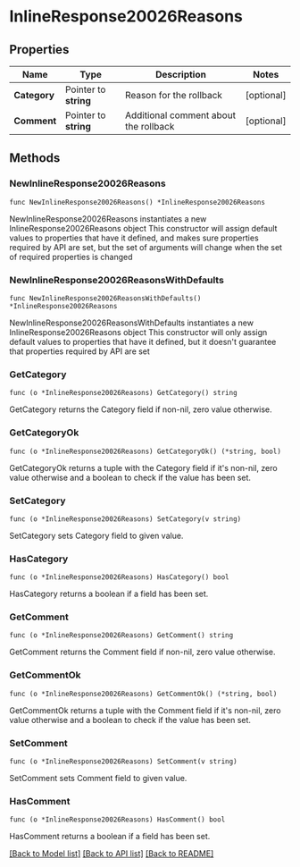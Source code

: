 # InlineResponse20026Reasons

## Properties

Name | Type | Description | Notes
------------ | ------------- | ------------- | -------------
**Category** | Pointer to **string** | Reason for the rollback | [optional] 
**Comment** | Pointer to **string** | Additional comment about the rollback | [optional] 

## Methods

### NewInlineResponse20026Reasons

`func NewInlineResponse20026Reasons() *InlineResponse20026Reasons`

NewInlineResponse20026Reasons instantiates a new InlineResponse20026Reasons object
This constructor will assign default values to properties that have it defined,
and makes sure properties required by API are set, but the set of arguments
will change when the set of required properties is changed

### NewInlineResponse20026ReasonsWithDefaults

`func NewInlineResponse20026ReasonsWithDefaults() *InlineResponse20026Reasons`

NewInlineResponse20026ReasonsWithDefaults instantiates a new InlineResponse20026Reasons object
This constructor will only assign default values to properties that have it defined,
but it doesn't guarantee that properties required by API are set

### GetCategory

`func (o *InlineResponse20026Reasons) GetCategory() string`

GetCategory returns the Category field if non-nil, zero value otherwise.

### GetCategoryOk

`func (o *InlineResponse20026Reasons) GetCategoryOk() (*string, bool)`

GetCategoryOk returns a tuple with the Category field if it's non-nil, zero value otherwise
and a boolean to check if the value has been set.

### SetCategory

`func (o *InlineResponse20026Reasons) SetCategory(v string)`

SetCategory sets Category field to given value.

### HasCategory

`func (o *InlineResponse20026Reasons) HasCategory() bool`

HasCategory returns a boolean if a field has been set.

### GetComment

`func (o *InlineResponse20026Reasons) GetComment() string`

GetComment returns the Comment field if non-nil, zero value otherwise.

### GetCommentOk

`func (o *InlineResponse20026Reasons) GetCommentOk() (*string, bool)`

GetCommentOk returns a tuple with the Comment field if it's non-nil, zero value otherwise
and a boolean to check if the value has been set.

### SetComment

`func (o *InlineResponse20026Reasons) SetComment(v string)`

SetComment sets Comment field to given value.

### HasComment

`func (o *InlineResponse20026Reasons) HasComment() bool`

HasComment returns a boolean if a field has been set.


[[Back to Model list]](../README.md#documentation-for-models) [[Back to API list]](../README.md#documentation-for-api-endpoints) [[Back to README]](../README.md)


